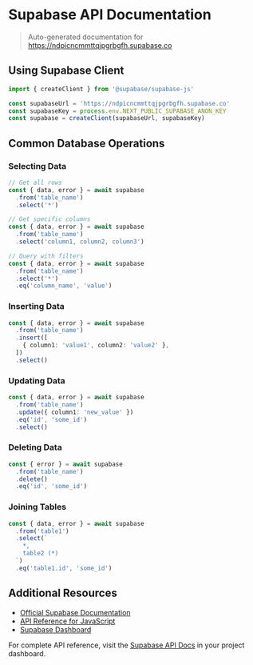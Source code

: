 # Supabase API Documentation

> Auto-generated documentation for https://ndpicncmmttqjpgrbgfh.supabase.co

## Using Supabase Client

```typescript
import { createClient } from '@supabase/supabase-js'

const supabaseUrl = 'https://ndpicncmmttqjpgrbgfh.supabase.co'
const supabaseKey = process.env.NEXT_PUBLIC_SUPABASE_ANON_KEY
const supabase = createClient(supabaseUrl, supabaseKey)
```

## Common Database Operations

### Selecting Data

```typescript
// Get all rows
const { data, error } = await supabase
  .from('table_name')
  .select('*')

// Get specific columns
const { data, error } = await supabase
  .from('table_name')
  .select('column1, column2, column3')

// Query with filters
const { data, error } = await supabase
  .from('table_name')
  .select('*')
  .eq('column_name', 'value')
```

### Inserting Data

```typescript
const { data, error } = await supabase
  .from('table_name')
  .insert([
    { column1: 'value1', column2: 'value2' },
  ])
  .select()
```

### Updating Data

```typescript
const { data, error } = await supabase
  .from('table_name')
  .update({ column1: 'new_value' })
  .eq('id', 'some_id')
  .select()
```

### Deleting Data

```typescript
const { error } = await supabase
  .from('table_name')
  .delete()
  .eq('id', 'some_id')
```

### Joining Tables

```typescript
const { data, error } = await supabase
  .from('table1')
  .select(`
    *,
    table2 (*)
  `)
  .eq('table1.id', 'some_id')
```

## Additional Resources

- [Official Supabase Documentation](https://supabase.com/docs)
- [API Reference for JavaScript](https://supabase.com/docs/reference/javascript/introduction)
- [Supabase Dashboard](https://ndpicncmmttqjpgrbgfh.supabase.co)

For complete API reference, visit the [Supabase API Docs](https://ndpicncmmttqjpgrbgfh.supabase.co/project/api) in your project dashboard.
